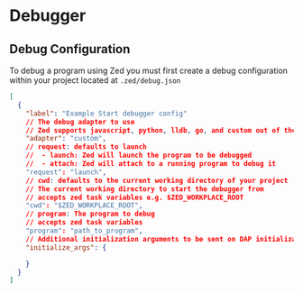 # Debugger

## Debug Configuration

To debug a program using Zed you must first create a debug configuration within your project located at `.zed/debug.json`


```json
[
  {
    "label": "Example Start debugger config"
    // The debug adapter to use
    // Zed supports javascript, python, lldb, go, and custom out of the box
    "adapter": "custom",
    // request: defaults to launch
    //  - launch: Zed will launch the program to be debugged
    //  - attach: Zed will attach to a running program to debug it
    "request": "launch",
    // cwd: defaults to the current working directory of your project
    // The current working directory to start the debugger from
    // accepts zed task variables e.g. $ZED_WORKPLACE_ROOT
    "cwd": "$ZED_WORKPLACE_ROOT",
    // program: The program to debug
    // accepts zed task variables
    "program": "path_to_program",
    // Additional initialization arguments to be sent on DAP initialization
    "initialize_args": {

    }
  }
]
```
